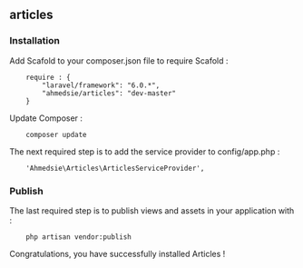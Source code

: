 
## articles ##
 
### Installation ###
 
Add Scafold to your composer.json file to require Scafold :
```
    require : {
        "laravel/framework": "6.0.*",
        "ahmedsie/articles": "dev-master"
    }
```
 
Update Composer :
```
    composer update
```
 
The next required step is to add the service provider to config/app.php :
```
    'Ahmedsie\Articles\ArticlesServiceProvider',
```
 
### Publish ###
 
The last required step is to publish views and assets in your application with :
```
    php artisan vendor:publish
```
 
Congratulations, you have successfully installed Articles !